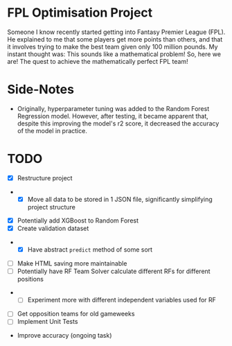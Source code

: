 # FPL Optimisation Project

Someone I know recently started getting into Fantasy Premier League (FPL). He explained to me that some players get more points than others, and that it involves trying to make the best team given only 100 million pounds.
My instant thought was: This sounds like a mathematical problem!
So, here we are! The quest to achieve the mathematically perfect FPL team!

# Side-Notes
- Originally, hyperparameter tuning was added to the Random Forest Regression model. However, after testing, it became apparent that, despite this improving the model's r2 score, it decreased the accuracy of the model in practice.

# TODO

 - [X] Restructure project
 - - [X] Move all data to be stored in 1 JSON file, significantly simplifying project structure
 - [X] Potentially add XGBoost to Random Forest
 - [X] Create validation dataset
 - - [X] Have abstract `predict` method of some sort
 - [ ] Make HTML saving more maintainable
 - [ ] Potentially have RF Team Solver calculate different RFs for different positions
 - - [ ] Experiment more with different independent variables used for RF
 - [ ] Get opposition teams for old gameweeks
 - [ ] Implement Unit Tests
 - Improve accuracy (ongoing task)